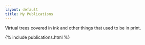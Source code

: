```yaml
---
layout: default
title: My Publications
---
```


Virtual trees covered in ink and other things that used to be in print.

{% include publications.html %}
